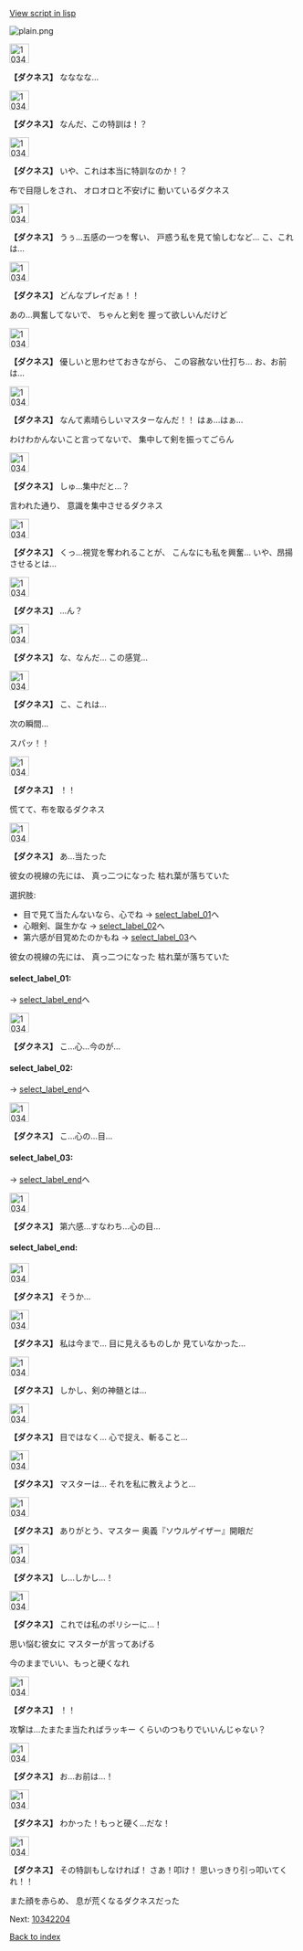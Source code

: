 [View script in lisp](../scripts/10342203.txt)

![plain.png](../images/backgrounds/plain.png)

<img src="../images/units/103421.png" alt="103421.png" height="34"/>

**【ダクネス】**
なななな…

<img src="../images/units/103421.png" alt="103421.png" height="34"/>

**【ダクネス】**
なんだ、この特訓は！？

<img src="../images/units/103421.png" alt="103421.png" height="34"/>

**【ダクネス】**
いや、これは本当に特訓なのか！？

布で目隠しをされ、
オロオロと不安げに
動いているダクネス

<img src="../images/units/103421.png" alt="103421.png" height="34"/>

**【ダクネス】**
うぅ…五感の一つを奪い、
戸惑う私を見て愉しむなど…
こ、これは…

<img src="../images/units/103421.png" alt="103421.png" height="34"/>

**【ダクネス】**
どんなプレイだぁ！！

あの…興奮してないで、
ちゃんと剣を
握って欲しいんだけど

<img src="../images/units/103421.png" alt="103421.png" height="34"/>

**【ダクネス】**
優しいと思わせておきながら、
この容赦ない仕打ち…
お、お前は…

<img src="../images/units/103421.png" alt="103421.png" height="34"/>

**【ダクネス】**
なんて素晴らしいマスターなんだ！！
はぁ…はぁ…

わけわかんないこと言ってないで、
集中して剣を振ってごらん

<img src="../images/units/103421.png" alt="103421.png" height="34"/>

**【ダクネス】**
しゅ…集中だと…？

言われた通り、
意識を集中させるダクネス

<img src="../images/units/103421.png" alt="103421.png" height="34"/>

**【ダクネス】**
くっ…視覚を奪われることが、
こんなにも私を興奮…
いや、昂揚させるとは…

<img src="../images/units/103421.png" alt="103421.png" height="34"/>

**【ダクネス】**
…ん？

<img src="../images/units/103421.png" alt="103421.png" height="34"/>

**【ダクネス】**
な、なんだ…
この感覚…

<img src="../images/units/103421.png" alt="103421.png" height="34"/>

**【ダクネス】**
こ、これは…

次の瞬間…

スパッ！！

<img src="../images/units/103421.png" alt="103421.png" height="34"/>

**【ダクネス】**
！！

慌てて、布を取るダクネス

<img src="../images/units/103421.png" alt="103421.png" height="34"/>

**【ダクネス】**
あ…当たった

彼女の視線の先には、
真っ二つになった
枯れ葉が落ちていた

選択肢:
- 目で見て当たんないなら、心でね → [select_label_01](#select_label_01)へ
- 心眼剣、誕生かな → [select_label_02](#select_label_02)へ
- 第六感が目覚めたのかもね → [select_label_03](#select_label_03)へ

彼女の視線の先には、
真っ二つになった
枯れ葉が落ちていた

#### select_label_01:
 → [select_label_end](#select_label_end)へ

<img src="../images/units/103421.png" alt="103421.png" height="34"/>

**【ダクネス】**
こ…心…今のが…

#### select_label_02:
 → [select_label_end](#select_label_end)へ

<img src="../images/units/103421.png" alt="103421.png" height="34"/>

**【ダクネス】**
こ…心の…目…

#### select_label_03:
 → [select_label_end](#select_label_end)へ

<img src="../images/units/103421.png" alt="103421.png" height="34"/>

**【ダクネス】**
第六感…すなわち…心の目…

#### select_label_end:

<img src="../images/units/103421.png" alt="103421.png" height="34"/>

**【ダクネス】**
そうか…

<img src="../images/units/103421.png" alt="103421.png" height="34"/>

**【ダクネス】**
私は今まで…
目に見えるものしか
見ていなかった…

<img src="../images/units/103421.png" alt="103421.png" height="34"/>

**【ダクネス】**
しかし、剣の神髄とは…

<img src="../images/units/103421.png" alt="103421.png" height="34"/>

**【ダクネス】**
目ではなく…
心で捉え、斬ること…

<img src="../images/units/103421.png" alt="103421.png" height="34"/>

**【ダクネス】**
マスターは…
それを私に教えようと…

<img src="../images/units/103421.png" alt="103421.png" height="34"/>

**【ダクネス】**
ありがとう、マスター
奥義『ソウルゲイザー』開眼だ

<img src="../images/units/103421.png" alt="103421.png" height="34"/>

**【ダクネス】**
し…しかし…！

<img src="../images/units/103421.png" alt="103421.png" height="34"/>

**【ダクネス】**
これでは私のポリシーに…！

思い悩む彼女に
マスターが言ってあげる

今のままでいい、もっと硬くなれ

<img src="../images/units/103421.png" alt="103421.png" height="34"/>

**【ダクネス】**
！！

攻撃は…たまたま当たればラッキー
くらいのつもりでいいんじゃない？

<img src="../images/units/103421.png" alt="103421.png" height="34"/>

**【ダクネス】**
お…お前は…！

<img src="../images/units/103421.png" alt="103421.png" height="34"/>

**【ダクネス】**
わかった！もっと硬く…だな！

<img src="../images/units/103421.png" alt="103421.png" height="34"/>

**【ダクネス】**
その特訓もしなければ！
さあ！叩け！
思いっきり引っ叩いてくれ！！

また顔を赤らめ、
息が荒くなるダクネスだった


Next: [10342204](10342204.md)

[Back to index](index.md)
